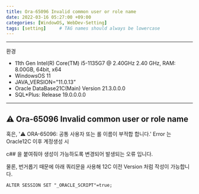 ```yaml
---
title: Ora-65096 Invalid common user or role name
date: 2022-03-16 05:27:00 +09:00
categories: [WindowOS, WebDev-Setting]
tags: [setting]     # TAG names should always be lowercase
---
```


---

환경

- 11th Gen Intel(R) Core(TM) i5-1135G7 @ 2.40GHz   2.40 GHz, RAM: 8.00GB, 64bit, x64
- WindowsOS 11
- JAVA_VERSION="11.0.13”
- Oracle DataBase21C(Main) Version 21.3.0.0.0
- SQL*Plus: Release 19.0.0.0.0

---

## ⚠️ Ora-65096 Invalid common user or role name 

혹은, '⚠️ ORA-65096: 공통 사용자 또는 롤 이름이 부적합 합니다.' Error 는 Oracle12C 이후 계정생성 시 

c## 을 붙여줘야 생성이 가능하도록 변경되어 발생되는 오류 입니다. 

물론, 번거롭기 때문에 아래 쿼리문을 사용해 12C 이전 Version 처럼 작성이 가능합니다.

```
ALTER SESSION SET "_ORACLE_SCRIPT"=true;
```